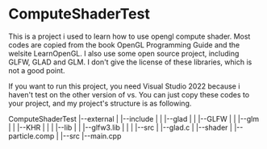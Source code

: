 # ComputeShaderTest

This is a project i used to learn how to use opengl compute shader. Most codes are copied from the book OpenGL Programming Guide and the welsite LearnOpenGL. I also use some open source project, including GLFW, GLAD and GLM. I don't give the license of these libraries, which is not a good point.

If you want to run this project, you need Visual Studio 2022 because i haven't test on the other version of vs. You can just copy these codes to your project, and my project's structure is as following.

ComputeShaderTest
  |--external
  |    |--include
  |    |    |--glad
  |    |    |--GLFW
  |    |    |--glm
  |    |    |--KHR
  |    |
  |    |--lib
  |    |    |--glfw3.lib
  |    |
  |    |--src
  |         |--glad.c
  |
  |--shader
  |    |--particle.comp
  |
  |--src
       |--main.cpp
